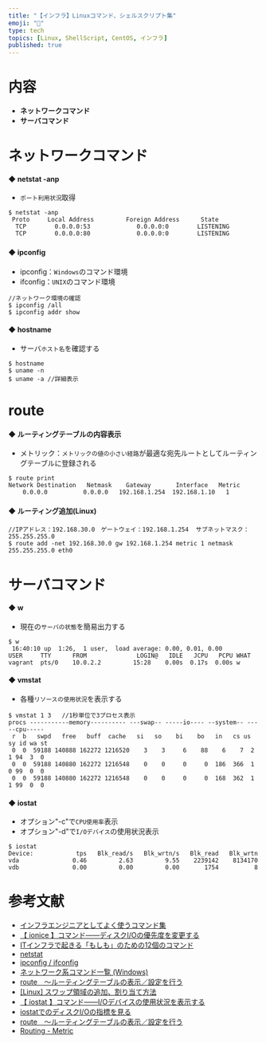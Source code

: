 ```yaml
---
title: "【インフラ】Linuxコマンド、シェルスクリプト集"
emoji: "💨"
type: tech
topics: [Linux, ShellScript, CentOS, インフラ]
published: true
---
```

# 内容
 - **ネットワークコマンド**
 - **サーバコマンド**

# ネットワークコマンド

#### ◆ netstat -anp

 - ``ポート利用状況``取得

```
$ netstat -anp
 Proto     Local Address         Foreign Address      State
  TCP        0.0.0.0:53             0.0.0.0:0        LISTENING
  TCP        0.0.0.0:80             0.0.0.0:0        LISTENING
```

#### ◆ ipconfig　

 - ipconfig：``Windows``のコマンド環境
 - ifconfig：``UNIX``のコマンド環境

```
//ネットワーク環境の確認
$ ipconfig /all
$ ipconfig addr show
```

#### ◆ hostname

 - サーバ``ホスト名``を確認する

```
$ hostname
$ uname -n
$ uname -a //詳細表示
```

# route

#### ◆ ルーティングテーブルの内容表示

 - メトリック：``メトリックの値の小さい経路``が最適な宛先ルートとしてルーティングテーブルに登録される

```
$ route print
Network Destination   Netmask    Gateway       Interface   Metric
    0.0.0.0          0.0.0.0   192.168.1.254  192.168.1.10   1
```

#### ◆ ルーティング追加(Linux)

```
//IPアドレス：192.168.30.0　ゲートウェイ：192.168.1.254  サブネットマスク：255.255.255.0
$ route add -net 192.168.30.0 gw 192.168.1.254 metric 1 netmask 255.255.255.0 eth0
```




# サーバコマンド

#### ◆ w

 - 現在の``サーバの状態``を簡易出力する

```
$ w
 16:40:10 up  1:26,  1 user,  load average: 0.00, 0.01, 0.00
USER     TTY      FROM              LOGIN@   IDLE   JCPU   PCPU WHAT
vagrant  pts/0    10.0.2.2         15:28    0.00s  0.17s  0.00s w
```


#### ◆ vmstat

 - 各種```リソースの使用状況```を表示する

```
$ vmstat 1 3   //1秒単位で3プロセス表示
procs -----------memory---------- ---swap-- -----io---- --system-- -----cpu-----
 r  b   swpd   free   buff  cache   si   so    bi    bo   in   cs us sy id wa st
 0  0  59188 140888 162272 1216520    3    3     6    88    6    7  2  1 94  3  0
 0  0  59188 140880 162272 1216548    0    0     0     0  186  366  1  0 99  0  0
 0  0  59188 140880 162272 1216548    0    0     0     0  168  362  1  1 99  0  0
```

#### ◆ iostat

 - オプション"-c"で``CPU使用率``表示
 - オプション"-d"で``I/Oデバイス``の使用状況表示

```
$ iostat
Device:            tps   Blk_read/s   Blk_wrtn/s   Blk_read   Blk_wrtn
vda               0.46         2.63         9.55    2239142    8134170
vdb               0.00         0.00         0.00       1754          8
```



# 参考文献

 - [インフラエンジニアとしてよく使うコマンド集](https://qiita.com/sion_cojp/items/04a2aa76a1021fe77079)
 - [【 ionice 】コマンド――ディスクI/Oの優先度を変更する](https://www.atmarkit.co.jp/ait/articles/1708/18/news018.html)
 - [ITインフラで起きる「もしも」のための12個のコマンド](https://heartbeats.jp/hbblog/2013/10/10-commands.html)
 - [netstat](https://www.atmarkit.co.jp/fnetwork/netcom/netstat/netstat.html)
 - [ipconfig / ifconfig](https://www.atmarkit.co.jp/aig/06network/ipconfig.html)
 - [ネットワーク系コマンド一覧 (Windows)](http://cya.sakura.ne.jp/pc/ncmd.htm)
 - [route　～ルーティングテーブルの表示／設定を行う](https://www.atmarkit.co.jp/ait/articles/0111/01/news002.html)
 - [[Linux] スワップ領域の追加、割り当て方法](https://webbibouroku.com/Blog/Article/linux-swap#:~:text=%E3%82%B9%E3%83%AF%E3%83%83%E3%83%97%E9%A0%98%E5%9F%9F%20%E3%81%A8%E3%81%AF%E3%80%81%E3%83%A1%E3%83%A2%E3%83%AA,%E3%81%9F%E3%82%81%E3%80%81%E3%81%A7%E3%81%8D%E3%82%8B%E3%81%93%E3%81%A8%E3%81%8C%E5%A2%97%E3%81%88%E3%81%BE%E3%81%99%E3%80%82)
 - [【 iostat 】コマンド――I/Oデバイスの使用状況を表示する](https://www.atmarkit.co.jp/ait/articles/1707/20/news021.html)
 - [iostatでのディスクI/Oの指標を見る](https://kakts-tec.hatenablog.com/entry/2017/04/22/223358)
 - [route　～ルーティングテーブルの表示／設定を行う](https://www.atmarkit.co.jp/ait/articles/0111/01/news002.html)
 - [Routing - Metric](https://www.infraexpert.com/study/routing9.html)

